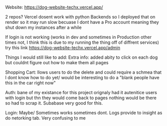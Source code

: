 Website:
https://dog-website-techx.vercel.app/

2 repos?
Vercel dosent work with python Backends so I deployed that on render so it may run slow becuase I dont have a Pro account meaning they shut down my instances after a while 

If login is not working (works in dev and sometimes in Production other times not, I think this is due to my running the thing off of diffrent services) try this link https://dog-website-techx.vercel.app/admin

Things I would still like to add:
Extra info: added abity to click on each dog but couldnt figure out how to make them all pages

Shopping Cart: llows users to do the delete and could require a schmea that I dont know how to do yet/ would be interesting to do a "blank people have this in the car right now"

Auth: bane of my existance for this project orignaly had it autenitice users with login but thn they would come back to pages nothing would be there so had to scrap it. Subabase very good for this.

Login: Maybe/ Sometimes works sometimes dont. Logs provide to insight as do netorking tab. Very confusing to me 

